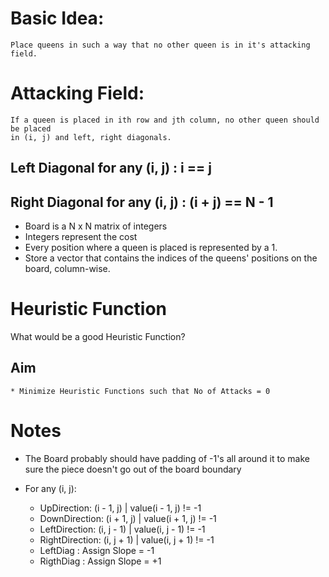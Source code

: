 # Basic Idea: 
	Place queens in such a way that no other queen is in it's attacking field.

# Attacking Field: 
	If a queen is placed in ith row and jth column, no other queen should be placed
	in (i, j) and left, right diagonals.

## Left Diagonal for any (i, j)  : i == j
## Right Diagonal for any (i, j) : (i + j) == N - 1

* Board is a N x N  matrix of integers
* Integers represent the cost
* Every position where a queen is placed is represented by a 1.
* Store a vector that contains the indices of the queens' positions on the board, column-wise.

# Heuristic Function

What would be a good Heuristic Function?

## Aim
	* Minimize Heuristic Functions such that No of Attacks = 0

# Notes

* The Board probably should have padding of -1's all around it to make sure the piece doesn't 
	go out of the board boundary

* For any (i, j):
	* UpDirection:    (i - 1, j) | value(i - 1, j) != -1
	* DownDirection:  (i + 1, j) | value(i + 1, j) != -1
	* LeftDirection:  (i, j - 1) | value(i, j - 1) != -1
	* RightDirection: (i, j + 1) | value(i, j + 1) != -1
	* LeftDiag      : Assign Slope = -1
	* RigthDiag     : Assign Slope = +1

